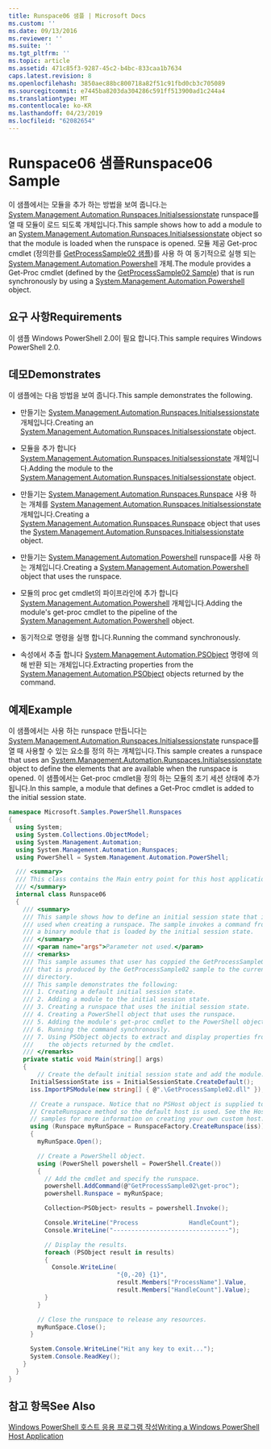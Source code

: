 ```yaml
---
title: Runspace06 샘플 | Microsoft Docs
ms.custom: ''
ms.date: 09/13/2016
ms.reviewer: ''
ms.suite: ''
ms.tgt_pltfrm: ''
ms.topic: article
ms.assetid: 471c85f3-9287-45c2-b4bc-833caa1b7634
caps.latest.revision: 8
ms.openlocfilehash: 3850aec88bc800718a82f51c91fbd0cb3c705089
ms.sourcegitcommit: e7445ba8203da304286c591ff513900ad1c244a4
ms.translationtype: MT
ms.contentlocale: ko-KR
ms.lasthandoff: 04/23/2019
ms.locfileid: "62082654"
---
```

# <a name="runspace06-sample"></a><span data-ttu-id="b9fd7-102">Runspace06 샘플</span><span class="sxs-lookup"><span data-stu-id="b9fd7-102">Runspace06 Sample</span></span>

<span data-ttu-id="b9fd7-103">이 샘플에서는 모듈을 추가 하는 방법을 보여 줍니다.는 [System.Management.Automation.Runspaces.Initialsessionstate](/dotnet/api/System.Management.Automation.Runspaces.InitialSessionState) runspace를 열 때 모듈이 로드 되도록 개체입니다.</span><span class="sxs-lookup"><span data-stu-id="b9fd7-103">This sample shows how to add a module to an [System.Management.Automation.Runspaces.Initialsessionstate](/dotnet/api/System.Management.Automation.Runspaces.InitialSessionState) object so that the module is loaded when the runspace is opened.</span></span> <span data-ttu-id="b9fd7-104">모듈 제공 Get-proc cmdlet (정의한를 [GetProcessSample02 샘플](../cmdlet/getprocesssample02-sample.md))를 사용 하 여 동기적으로 실행 되는 [System.Management.Automation.Powershell](/dotnet/api/system.management.automation.powershell) 개체.</span><span class="sxs-lookup"><span data-stu-id="b9fd7-104">The module provides a Get-Proc cmdlet (defined by the [GetProcessSample02 Sample](../cmdlet/getprocesssample02-sample.md)) that is run synchronously by using a [System.Management.Automation.Powershell](/dotnet/api/system.management.automation.powershell) object.</span></span>

## <a name="requirements"></a><span data-ttu-id="b9fd7-105">요구 사항</span><span class="sxs-lookup"><span data-stu-id="b9fd7-105">Requirements</span></span>

<span data-ttu-id="b9fd7-106">이 샘플 Windows PowerShell 2.0이 필요 합니다.</span><span class="sxs-lookup"><span data-stu-id="b9fd7-106">This sample requires Windows PowerShell 2.0.</span></span>

## <a name="demonstrates"></a><span data-ttu-id="b9fd7-107">데모</span><span class="sxs-lookup"><span data-stu-id="b9fd7-107">Demonstrates</span></span>

<span data-ttu-id="b9fd7-108">이 샘플에는 다음 방법을 보여 줍니다.</span><span class="sxs-lookup"><span data-stu-id="b9fd7-108">This sample demonstrates the following.</span></span>

- <span data-ttu-id="b9fd7-109">만들기는 [System.Management.Automation.Runspaces.Initialsessionstate](/dotnet/api/System.Management.Automation.Runspaces.InitialSessionState) 개체입니다.</span><span class="sxs-lookup"><span data-stu-id="b9fd7-109">Creating an [System.Management.Automation.Runspaces.Initialsessionstate](/dotnet/api/System.Management.Automation.Runspaces.InitialSessionState) object.</span></span>

- <span data-ttu-id="b9fd7-110">모듈을 추가 합니다 [System.Management.Automation.Runspaces.Initialsessionstate](/dotnet/api/System.Management.Automation.Runspaces.InitialSessionState) 개체입니다.</span><span class="sxs-lookup"><span data-stu-id="b9fd7-110">Adding the module to the [System.Management.Automation.Runspaces.Initialsessionstate](/dotnet/api/System.Management.Automation.Runspaces.InitialSessionState) object.</span></span>

- <span data-ttu-id="b9fd7-111">만들기는 [System.Management.Automation.Runspaces.Runspace](/dotnet/api/System.Management.Automation.Runspaces.Runspace) 사용 하는 개체를 [System.Management.Automation.Runspaces.Initialsessionstate](/dotnet/api/System.Management.Automation.Runspaces.InitialSessionState) 개체입니다.</span><span class="sxs-lookup"><span data-stu-id="b9fd7-111">Creating a [System.Management.Automation.Runspaces.Runspace](/dotnet/api/System.Management.Automation.Runspaces.Runspace) object that uses the [System.Management.Automation.Runspaces.Initialsessionstate](/dotnet/api/System.Management.Automation.Runspaces.InitialSessionState) object.</span></span>

- <span data-ttu-id="b9fd7-112">만들기는 [System.Management.Automation.Powershell](/dotnet/api/system.management.automation.powershell) runspace를 사용 하는 개체입니다.</span><span class="sxs-lookup"><span data-stu-id="b9fd7-112">Creating a [System.Management.Automation.Powershell](/dotnet/api/system.management.automation.powershell) object that uses the runspace.</span></span>

- <span data-ttu-id="b9fd7-113">모듈의 proc get cmdlet의 파이프라인에 추가 합니다 [System.Management.Automation.Powershell](/dotnet/api/system.management.automation.powershell) 개체입니다.</span><span class="sxs-lookup"><span data-stu-id="b9fd7-113">Adding the module's get-proc cmdlet to the pipeline of the [System.Management.Automation.Powershell](/dotnet/api/system.management.automation.powershell) object.</span></span>

- <span data-ttu-id="b9fd7-114">동기적으로 명령을 실행 합니다.</span><span class="sxs-lookup"><span data-stu-id="b9fd7-114">Running the command synchronously.</span></span>

- <span data-ttu-id="b9fd7-115">속성에서 추출 합니다 [System.Management.Automation.PSObject](/dotnet/api/System.Management.Automation.PSObject) 명령에 의해 반환 되는 개체입니다.</span><span class="sxs-lookup"><span data-stu-id="b9fd7-115">Extracting properties from the [System.Management.Automation.PSObject](/dotnet/api/System.Management.Automation.PSObject) objects returned by the command.</span></span>

## <a name="example"></a><span data-ttu-id="b9fd7-116">예제</span><span class="sxs-lookup"><span data-stu-id="b9fd7-116">Example</span></span>

<span data-ttu-id="b9fd7-117">이 샘플에서는 사용 하는 runspace 만듭니다는 [System.Management.Automation.Runspaces.Initialsessionstate](/dotnet/api/System.Management.Automation.Runspaces.InitialSessionState) runspace를 열 때 사용할 수 있는 요소를 정의 하는 개체입니다.</span><span class="sxs-lookup"><span data-stu-id="b9fd7-117">This sample creates a runspace that uses an [System.Management.Automation.Runspaces.Initialsessionstate](/dotnet/api/System.Management.Automation.Runspaces.InitialSessionState) object to define the elements that are available when the runspace is opened.</span></span> <span data-ttu-id="b9fd7-118">이 샘플에서는 Get-proc cmdlet을 정의 하는 모듈의 초기 세션 상태에 추가 됩니다.</span><span class="sxs-lookup"><span data-stu-id="b9fd7-118">In this sample, a module that defines a Get-Proc cmdlet is added to the initial session state.</span></span>

```csharp
namespace Microsoft.Samples.PowerShell.Runspaces
{
  using System;
  using System.Collections.ObjectModel;
  using System.Management.Automation;
  using System.Management.Automation.Runspaces;
  using PowerShell = System.Management.Automation.PowerShell;

  /// <summary>
  /// This class contains the Main entry point for this host application.
  /// </summary>
  internal class Runspace06
  {
    /// <summary>
    /// This sample shows how to define an initial session state that is
    /// used when creating a runspace. The sample invokes a command from
    /// a binary module that is loaded by the initial session state.
    /// </summary>
    /// <param name="args">Parameter not used.</param>
    /// <remarks>
    /// This sample assumes that user has coppied the GetProcessSample02.dll
    /// that is produced by the GetProcessSample02 sample to the current
    /// directory.
    /// This sample demonstrates the following:
    /// 1. Creating a default initial session state.
    /// 2. Adding a module to the initial session state.
    /// 3. Creating a runspace that uses the initial session state.
    /// 4. Creating a PowerShell object that uses the runspace.
    /// 5. Adding the module's get-proc cmdlet to the PowerShell object.
    /// 6. Running the command synchronously.
    /// 7. Using PSObject objects to extract and display properties from
    ///    the objects returned by the cmdlet.
    /// </remarks>
    private static void Main(string[] args)
    {
        // Create the default initial session state and add the module.
      InitialSessionState iss = InitialSessionState.CreateDefault();
      iss.ImportPSModule(new string[] { @".\GetProcessSample02.dll" });

      // Create a runspace. Notice that no PSHost object is supplied to the
      // CreateRunspace method so the default host is used. See the Host
      // samples for more information on creating your own custom host.
      using (Runspace myRunSpace = RunspaceFactory.CreateRunspace(iss))
      {
        myRunSpace.Open();

        // Create a PowerShell object.
        using (PowerShell powershell = PowerShell.Create())
        {
          // Add the cmdlet and specify the runspace.
          powershell.AddCommand(@"GetProcessSample02\get-proc");
          powershell.Runspace = myRunSpace;

          Collection<PSObject> results = powershell.Invoke();

          Console.WriteLine("Process              HandleCount");
          Console.WriteLine("--------------------------------");

          // Display the results.
          foreach (PSObject result in results)
          {
            Console.WriteLine(
                              "{0,-20} {1}",
                              result.Members["ProcessName"].Value,
                              result.Members["HandleCount"].Value);
          }
        }

        // Close the runspace to release any resources.
        myRunSpace.Close();
      }

      System.Console.WriteLine("Hit any key to exit...");
      System.Console.ReadKey();
    }
  }
}
```

## <a name="see-also"></a><span data-ttu-id="b9fd7-119">참고 항목</span><span class="sxs-lookup"><span data-stu-id="b9fd7-119">See Also</span></span>

[<span data-ttu-id="b9fd7-120">Windows PowerShell 호스트 응용 프로그램 작성</span><span class="sxs-lookup"><span data-stu-id="b9fd7-120">Writing a Windows PowerShell Host Application</span></span>](./writing-a-windows-powershell-host-application.md)